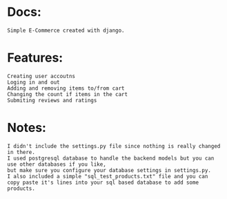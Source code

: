 # Docs:
    Simple E-Commerce created with django.
# Features:
    Creating user accoutns
    Loging in and out
    Adding and removing items to/from cart
    Changing the count if items in the cart
    Submiting reviews and ratings

# Notes:
    I didn't include the settings.py file since nothing is really changed in there.
    I used postgresql database to handle the backend models but you can use other databases if you like,
    but make sure you configure your database settings in settings.py.
    I also included a simple "sql_test_products.txt" file and you can
    copy paste it's lines into your sql based database to add some products.